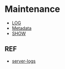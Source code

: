 # Maintenance

- [LOG](Log/Readme.md)
- [Metadata](Metadata/Readme.md)
- [SHOW](SHOW.md)

## REF

- [server-logs](https://dev.mysql.com/doc/refman/5.6/en/server-logs.html)